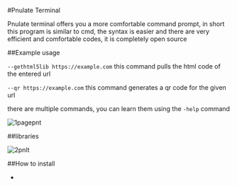 #Pnulate Terminal

Pnulate terminal offers you a more comfortable command prompt, in short this program is similar to cmd, the syntax is easier and there are very efficient and comfortable codes, it is completely open source

##Example usage

``--gethtml5lib https://example.com``
this command pulls the html code of the entered url


``--qr https://example.com``
this command generates a qr code for the given url


there are multiple commands, you can learn them using the ``-help`` command


![1pagepnt](https://github.com/user-attachments/assets/5a23d18a-c3ac-445f-bf91-20eb01023b6c)



##libraries

![2pnlt](https://github.com/user-attachments/assets/f632f190-2486-4423-9e20-73afbb526b29)


##How to install

-






